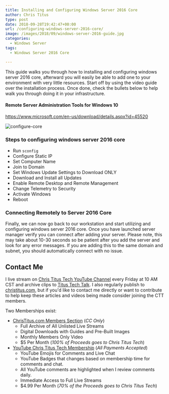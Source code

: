 ```yaml
---
title: Installing and Configuring Windows Server 2016 Core
author: Chris Titus
type: post
date: 2018-09-28T19:42:47+00:00
url: /configuring-windows-server-2016-core/
image: /images/2018/09/windows-server-2016-guide.jpg
categories:
  - Windows Server
tags:
  - Windows Server 2016 Core

---
```

This guide walks you through how to installing and configuring windows server 2016 core, afterward you will easily be able to add one to your environment with very little resources. Start off by using the video guide over the installation process. Once done, check the bullets below to help walk you through doing it in your infrastructure.<!--more-->

#### Remote Server Administration Tools for Windows 10

<https://www.microsoft.com/en-us/download/details.aspx?id=45520>

![configure-core](/images/2018/09/windows-server-2016.png)

### Steps to configuring windows server 2016 core

  * Run `sconfig`
  * Configure Static IP
  * Set Computer Name
  * Join to Domain
  * Set Windows Update Settings to Download ONLY
  * Download and Install all Updates
  * Enable Remote Desktop and Remote Management
  * Change Telemetry to Security
  * Activate Windows
  * Reboot

### Connecting Remotely to Server 2016 Core

Finally, we can now go back to our workstation and start utilizing and configuring windows server 2016 core. Once you have launched server manager verify you can connect after adding your server. Please note, this may take about 10-30 seconds so be patient after you add the server and look for any error messages. If you are adding this to the same domain and subnet, you should automatically connect with no issue. 

## Contact Me

I live stream on [Chris Titus Tech YouTube Channel][1] every Friday at 10 AM CST and archive clips to [Titus Tech Talk][2]. I also regularly publish to [christitus.com][3], but if you'd like to contact me directly or want to contribute to help keep these articles and videos being made consider joining the CTT members. 

Two Memberships exist:
- [ChrisTitus.com Members Section][4] (_CC Only_)
  - Full Archive of All Unlisted Live Streams
  - Digital Downloads with Guides and Pre-Built Images
  - Monthly Members Only Video
  - $5 Per Month (_100% of Proceeds goes to Chris Titus Tech_)
- [YouTube Chris Titus Tech Membership][5] (_All Payments Accepted_)
  - YouTube Emojis for Comments and Live Chat
  - YouTube Badges that changes based on membership time for comments and chat.
  - All YouTube comments are highlighted when I review comments daily. 
  - Immediate Access to Full Live Streams
  - $4.99 Per Month (_70% of the Proceeds goes to Chris Titus Tech_)

 [1]: https://www.youtube.com/c/ChrisTitusTech
 [2]: https://www.youtube.com/c/ChrisTitusTechStreams
 [3]: https://christitus.com/
 [4]: https://portal.christitus.com
 [5]: https://links.christitus.com/join